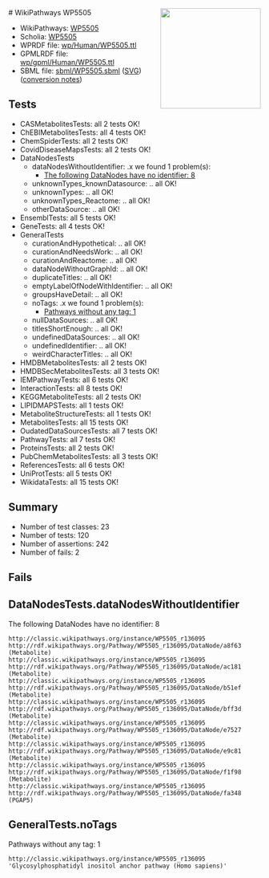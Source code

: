 <img style="float: right; width: 200px" src="https://cms-assets.nporadio.nl/npo3fm/NPO-Serious-Request-Logo-Groen-Ik-Steun-RGB.png" />
# WikiPathways WP5505

* WikiPathways: [WP5505](https://identifiers.org/wikipathways:WP5505)
* Scholia: [WP5505](https://scholia.toolforge.org/wikipathways/WP5505)
* WPRDF file: [wp/Human/WP5505.ttl](../wp/Human/WP5505.ttl)
* GPMLRDF file: [wp/gpml/Human/WP5505.ttl](../wp/gpml/Human/WP5505.ttl)
* SBML file: [sbml/WP5505.sbml](../sbml/WP5505.sbml) ([SVG](../sbml/WP5505.svg)) ([conversion notes](../sbml/WP5505.txt))

## Tests
* CASMetabolitesTests: all 2 tests OK!
* ChEBIMetabolitesTests: all 4 tests OK!
* ChemSpiderTests: all 2 tests OK!
* CovidDiseaseMapsTests: all 2 tests OK!
* DataNodesTests
    * dataNodesWithoutIdentifier: .x we found 1 problem(s):
        * [The following DataNodes have no identifier: 8](#d2d32fa7)
    * unknownTypes_knownDatasource: .. all OK!
    * unknownTypes: .. all OK!
    * unknownTypes_Reactome: .. all OK!
    * otherDataSource: .. all OK!
* EnsemblTests: all 5 tests OK!
* GeneTests: all 4 tests OK!
* GeneralTests
    * curationAndHypothetical: .. all OK!
    * curationAndNeedsWork: .. all OK!
    * curationAndReactome: .. all OK!
    * dataNodeWithoutGraphId: .. all OK!
    * duplicateTitles: .. all OK!
    * emptyLabelOfNodeWithIdentifier: .. all OK!
    * groupsHaveDetail: .. all OK!
    * noTags: .x we found 1 problem(s):
        * [Pathways without any tag: 1](#b5a30a81)
    * nullDataSources: .. all OK!
    * titlesShortEnough: .. all OK!
    * undefinedDataSources: .. all OK!
    * undefinedIdentifier: .. all OK!
    * weirdCharacterTitles: .. all OK!
* HMDBMetabolitesTests: all 2 tests OK!
* HMDBSecMetabolitesTests: all 3 tests OK!
* IEMPathwayTests: all 6 tests OK!
* InteractionTests: all 8 tests OK!
* KEGGMetaboliteTests: all 2 tests OK!
* LIPIDMAPSTests: all 1 tests OK!
* MetaboliteStructureTests: all 1 tests OK!
* MetabolitesTests: all 15 tests OK!
* OudatedDataSourcesTests: all 7 tests OK!
* PathwayTests: all 7 tests OK!
* ProteinsTests: all 2 tests OK!
* PubChemMetabolitesTests: all 3 tests OK!
* ReferencesTests: all 6 tests OK!
* UniProtTests: all 5 tests OK!
* WikidataTests: all 15 tests OK!


## Summary

* Number of test classes: 23
* Number of tests: 120
* Number of assertions: 242
* Number of fails: 2

## Fails

<a name="d2d32fa7" />

## DataNodesTests.dataNodesWithoutIdentifier

The following DataNodes have no identifier: 8
```
http://classic.wikipathways.org/instance/WP5505_r136095 http://rdf.wikipathways.org/Pathway/WP5505_r136095/DataNode/a8f63 (Metabolite)
http://classic.wikipathways.org/instance/WP5505_r136095 http://rdf.wikipathways.org/Pathway/WP5505_r136095/DataNode/ac181 (Metabolite)
http://classic.wikipathways.org/instance/WP5505_r136095 http://rdf.wikipathways.org/Pathway/WP5505_r136095/DataNode/b51ef (Metabolite)
http://classic.wikipathways.org/instance/WP5505_r136095 http://rdf.wikipathways.org/Pathway/WP5505_r136095/DataNode/bff3d (Metabolite)
http://classic.wikipathways.org/instance/WP5505_r136095 http://rdf.wikipathways.org/Pathway/WP5505_r136095/DataNode/e7527 (Metabolite)
http://classic.wikipathways.org/instance/WP5505_r136095 http://rdf.wikipathways.org/Pathway/WP5505_r136095/DataNode/e9c81 (Metabolite)
http://classic.wikipathways.org/instance/WP5505_r136095 http://rdf.wikipathways.org/Pathway/WP5505_r136095/DataNode/f1f98 (Metabolite)
http://classic.wikipathways.org/instance/WP5505_r136095 http://rdf.wikipathways.org/Pathway/WP5505_r136095/DataNode/fa348 (PGAP5)
```

<a name="b5a30a81" />

## GeneralTests.noTags

Pathways without any tag: 1
```
http://classic.wikipathways.org/instance/WP5505_r136095 'Glycosylphosphatidyl inositol anchor pathway (Homo sapiens)' 
```

